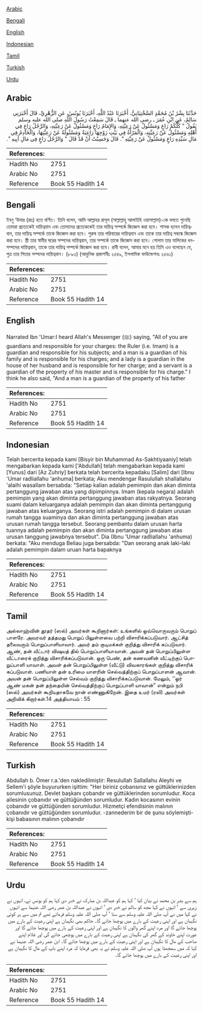 [Arabic](#arabic)

[Bengali](#bengali)

[English](#english)

[Indonesian](#indonesian)

[Tamil](#tamil)

[Turkish](#turkish)

[Urdu](#urdu)

## Arabic


<div dir="rtl" lang="ar" style={{fontSize:'larger',backgroundColor:'#f8f9fa',padding:20}}>
حَدَّثَنَا بِشْرُ بْنُ مُحَمَّدٍ السَّخْتِيَانِيُّ، أَخْبَرَنَا عَبْدُ اللَّهِ، أَخْبَرَنَا يُونُسُ، عَنِ الزُّهْرِيِّ، قَالَ أَخْبَرَنِي سَالِمٌ، عَنِ ابْنِ عُمَرَ ـ رضى الله عنهما ـ قَالَ سَمِعْتُ رَسُولَ اللَّهِ صلى الله عليه وسلم يَقُولُ ‏"‏ كُلُّكُمْ رَاعٍ وَمَسْئُولٌ عَنْ رَعِيَّتِهِ، وَالإِمَامُ رَاعٍ وَمَسْئُولٌ عَنْ رَعِيَّتِهِ، وَالرَّجُلُ رَاعٍ فِي أَهْلِهِ وَمَسْئُولٌ عَنْ رَعِيَّتِهِ، وَالْمَرْأَةُ فِي بَيْتِ زَوْجِهَا رَاعِيَةٌ وَمَسْئُولَةٌ عَنْ رَعِيَّتِهَا، وَالْخَادِمُ فِي مَالِ سَيِّدِهِ رَاعٍ وَمَسْئُولٌ عَنْ رَعِيَّتِهِ ‏"‏‏.‏ قَالَ وَحَسِبْتُ أَنْ قَدْ قَالَ ‏"‏ وَالرَّجُلُ رَاعٍ فِي مَالِ أَبِيهِ ‏"‏‏.‏
</div>
<div style={{backgroundColor:'#f8f9fa',padding:20, marginBottom: 10}}><table> <thead> <tr> <th>References:</th> <th></th> </tr> </thead> <tbody><tr><td>Hadith No</td><td>2751</td></tr><tr><td>Arabic No</td><td>2751</td></tr><tr><td>Reference</td><td>Book 55 Hadith 14</td></tr></tbody></table></div>

## Bengali


<div dir="ltr" lang="bn" style={{fontSize:'larger',backgroundColor:'#f8f9fa',padding:20}}>
ইবনু ‘উমার (রাঃ) হতে বর্ণিত। তিনি বলেন, আমি আল্লাহর রাসূল (সাল্লাল্লাহু আলাইহি ওয়াসাল্লাম)-কে বলতে শুনেছি তোমরা প্রত্যেকেই দায়িত্ববান এবং তোমাদের প্রত্যেককেই তার দায়িত্ব সম্পর্কে জিজ্ঞেস করা হবে। শাসক হলেন দায়িত্ববান, তার দায়িত্ব সম্পর্কে তাকে জিজ্ঞেস করা হবে। পুরুষ তার পরিবারের দায়িত্ববান এবং তাকে তার দায়িত্ব সম্বন্ধে জিজ্ঞেস করা হবে। স্ত্রী তার স্বামীর ঘরের সম্পদের দায়িত্ববান, তার সম্পর্কে তাকে জিজ্ঞেস করা হবে। গোলাম তার মালিকের ধন-সম্পদের দায়িত্ববান, তাকে তার দায়িত্ব সম্পর্কে জিজ্ঞেস করা হবে। রাবী বলেন, আমার মনে হয় তিনি এও বলেছেন যে, পুত্র তার পিতার সম্পদের দায়িত্ববান। (৮৯৩) (আধুনিক প্রকাশনীঃ ২৫৪৯, ইসলামিক ফাউন্ডেশনঃ ২৫৬১)
</div>
<div style={{backgroundColor:'#f8f9fa',padding:20, marginBottom: 10}}><table> <thead> <tr> <th>References:</th> <th></th> </tr> </thead> <tbody><tr><td>Hadith No</td><td>2751</td></tr><tr><td>Arabic No</td><td>2751</td></tr><tr><td>Reference</td><td>Book 55 Hadith 14</td></tr></tbody></table></div>

## English


<div dir="ltr" lang="en" style={{fontSize:'larger',backgroundColor:'#f8f9fa',padding:20}}>
Narrated Ibn 'Umar:I heard Allah's Messenger (ﷺ) saying, "All of you are guardians and responsible for your charges: the Ruler (i.e. Imam) is a guardian and responsible for his subjects; and a man is a guardian of his family and is responsible for his charges; and a lady is a guardian in the house of her husband and is responsible for her charge; and a servant is a guardian of the property of his master and is responsible for his charge." I think he also said, "And a man is a guardian of the property of his father
</div>
<div style={{backgroundColor:'#f8f9fa',padding:20, marginBottom: 10}}><table> <thead> <tr> <th>References:</th> <th></th> </tr> </thead> <tbody><tr><td>Hadith No</td><td>2751</td></tr><tr><td>Arabic No</td><td>2751</td></tr><tr><td>Reference</td><td>Book 55 Hadith 14</td></tr></tbody></table></div>

## Indonesian


<div dir="ltr" lang="id" style={{fontSize:'larger',backgroundColor:'#f8f9fa',padding:20}}>
Telah bercerita kepada kami [Bisyir bin Muhammad As-Sakhtiyaaniy] telah mengabarkan kepada kami ['Abdullah] telah mengabarkan kepada kami [Yunus] dari [Az Zuhriy] berkata telah bercerita kepadaku [Salim] dari [Ibnu 'Umar radliallahu 'anhuma] berkata; Aku mendengar Rasulullah shallallahu 'alaihi wasallam bersabda: "Setiap kalian adalah pemimpin dan akan diminta pertanggung jawaban atas yang dipimpinnya. Imam (kepala negara) adalah pemimpin yang akan diminta pertanggung jawaban atas rakyatnya. Seorang suami dalam keluarganya adalah pemimpin dan akan diminta pertanggung jawaban atas keluarganya. Seorang istri adalah pemimpin di dalam urusan rumah tangga suaminya dan akan diminta pertanggung jawaban atas urusan rumah tangga tersebut. Seorang pembantu dalam urusan harta tuannya adalah pemimpin dan akan diminta pertanggung jawaban atas urusan tanggung jawabnya tersebut". Dia (Ibnu 'Umar radliallahu 'anhuma) berkata: "Aku menduga Beliau juga bersabda: "Dan seorang anak laki-laki adalah pemimpin dalam uruan harta bapaknya
</div>
<div style={{backgroundColor:'#f8f9fa',padding:20, marginBottom: 10}}><table> <thead> <tr> <th>References:</th> <th></th> </tr> </thead> <tbody><tr><td>Hadith No</td><td>2751</td></tr><tr><td>Arabic No</td><td>2751</td></tr><tr><td>Reference</td><td>Book 55 Hadith 14</td></tr></tbody></table></div>

## Tamil


<div dir="ltr" lang="ta" style={{fontSize:'larger',backgroundColor:'#f8f9fa',padding:20}}>
அல்லாஹ்வின் தூதர் (ஸல்) அவர்கள் கூறினார்கள்: உங்களில் ஒவ்வொருவரும் பொறுப் பாளரே. அவரவர் தத்தமது பொறுப் பிலுள்ளவை பற்றி விசாரிக்கப்படுவார். ஆட்சித் தலைவரும் பொறுப்பாளியாவார். அவர் தம் குடிமக்கள் குறித்து விசாரிக் கப்படுவார். ஆண், தன் வீட்டார் விஷயத் தில் பொறுப்பாளியாவான். அவன் தன் பொறுப்பிலுள்ள வீட்டாரைக் குறித்து விசாரிக்கப்படுவான். ஒரு பெண், தன் கணவனின் வீட்டிற்குப் பொறுப்பாளி யாவாள். அவள் தன் பொறுப்பிலுள்ள (வீட்டு) விவகாரங்கள் குறித்து விசாரிக் கப்படுவாள். பணியாள் தன் உரிமை யாளரின் செல்வத்திற்குப் பொறுப்பாளன் ஆவான். அவன் தன் பொறுப்பிலுள்ள செல்வம் குறித்து விசாரிக்கப்படுவான். மேலும், ‘‘ஓர் ஆண் மகன் தன் தந்தையின் செல்வத்திற்குப் பொறுப்பாளி யாவான்” என்றும் நபி (ஸல்) அவர்கள் கூறியதாகவே நான் எண்ணுகிறேன். இதை உமர் (ரலி) அவர்கள் அறிவிக் கிறார்கள்.14 அத்தியாயம் : 55
</div>
<div style={{backgroundColor:'#f8f9fa',padding:20, marginBottom: 10}}><table> <thead> <tr> <th>References:</th> <th></th> </tr> </thead> <tbody><tr><td>Hadith No</td><td>2751</td></tr><tr><td>Arabic No</td><td>2751</td></tr><tr><td>Reference</td><td>Book 55 Hadith 14</td></tr></tbody></table></div>

## Turkish


<div dir="ltr" lang="tr" style={{fontSize:'larger',backgroundColor:'#f8f9fa',padding:20}}>
Abdullah b. Ömer r.a.'den nakledilmiştir: Resulullah Sallallahu Aleyhi ve Sellem'i şöyle buyururken işittim: "Her biriniz çobansınız ve güttüklerinizden sorumlusunuz. Devlet başkanı çobandır ve güttüklerinden sorumludur. Koca ailesinin çobanıdır ve güttüğünden sorumludur. Kadın kocasının evinin çobanıdır ve güttüğünden sorumludur. Hizmetçi efendisinin malının çobanıdır ve güttüğünden sorumludur. -zannederim bir de şunu söylemişti- kişi babasının malının çobanıdır
</div>
<div style={{backgroundColor:'#f8f9fa',padding:20, marginBottom: 10}}><table> <thead> <tr> <th>References:</th> <th></th> </tr> </thead> <tbody><tr><td>Hadith No</td><td>2751</td></tr><tr><td>Arabic No</td><td>2751</td></tr><tr><td>Reference</td><td>Book 55 Hadith 14</td></tr></tbody></table></div>

## Urdu


<div dir="rtl" lang="ur" style={{fontSize:'larger',backgroundColor:'#f8f9fa',padding:20}}>
ہم سے بشر بن محمد نے بیان کیا ‘ کہا ہم کو عبداللہ بن مبارک نے خبر دی کہا ہم کو یونس نے، انہوں نے زہری سے ‘ انہوں نے کہا مجھ کو سالم نے خبر دی ‘ انہوں نے عبداللہ بن عمر رضی اللہ عنہما سے انہوں نے کہا میں نے آپ صلی اللہ علیہ وسلم سے سنا ‘ آپ صلی اللہ علیہ وسلم فرماتے تھے تم میں سے ہر کوئی نگہبان ہے اور اپنی رعیت کے بارے میں پوچھا جائے گا۔ حاکم بھی نگہبان ہے اپنی رعیت کے بارے میں پوچھا جائے گا اور مرد اپنے گھر والوں کا نگہبان ہے اور اپنی رعیت کے بارے میں پوچھا جائے گا اور عورت اپنے خاوند کے گھر کی نگہبان ہے اپنی رعیت کے بارے میں پوچھی جائے گی اور غلام اپنے صاحب کے مال کا نگہبان ہے اور اپنی رعیت کے بارے میں پوچھا جائے گا۔ ابن عمر رضی اللہ عنہما نے کہا کہ میں سمجھتا ہوں آپ صلی اللہ علیہ وسلم نے یہ بھی فرمایا کہ مرد اپنے باپ کے مال کا نگہبان ہے اور اپنی رعیت کے بارے میں پوچھا جائے گا۔
</div>
<div style={{backgroundColor:'#f8f9fa',padding:20, marginBottom: 10}}><table> <thead> <tr> <th>References:</th> <th></th> </tr> </thead> <tbody><tr><td>Hadith No</td><td>2751</td></tr><tr><td>Arabic No</td><td>2751</td></tr><tr><td>Reference</td><td>Book 55 Hadith 14</td></tr></tbody></table></div>